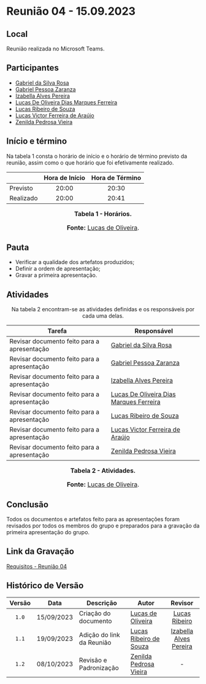 # Reunião 04 - 15.09.2023

## Local

Reunião realizada no Microsoft Teams.

## Participantes

* [Gabriel da Silva Rosa](https://github.com/gabrielrosa09)
* [Gabriel Pessoa Zaranza](https://github.com/GZaranza)
* [Izabella Alves Pereira](https://github.com/izabellaalves)
* [Lucas De Oliveira Dias Marques Ferreira](https://github.com/LucasOliveiraDiasMarquesFerreira)
* [Lucas Ribeiro de Souza](https://github.com/lucassouzs)
* [Lucas Victor Ferreira de Araújo](https://github.com/Lucas13032003)
* [Zenilda Pedrosa Vieira](https://github.com/zenildavieira)
  
## Início e término

Na tabela 1 consta o horário de início e o horário de término previsto da reunião, assim como o que horário que foi efetivamente realizado.

<div align="center">

|               | Hora de Início   | Hora de Término   |
| ------------- | :--------------: | :---------------: |
| Previsto      |      20:00       |      20:30        |
| Realizado     |      20:00       |      20:41        |

<font size="3"><p style="text-align: center"><b>Tabela 1 - Horários.</b></p></font>
<font size="3"><p style="text-align: center"><b>Fonte:</b> [Lucas de Oliveira](https://github.com/LucasOliveiraDiasMarquesFerreira).</p></font>

</div>

## Pauta

* Verificar a qualidade dos artefatos produzidos;
* Definir a ordem de apresentação;
* Gravar a primeira apresentação.

## Atividades

<div align="center">

Na tabela 2 encontram-se as atividades definidas e os responsáveis por cada uma delas.

|Tarefa          |Responsável                  |
|----------------|-----------------------------|
|Revisar documento feito para a apresentação|[Gabriel da Silva Rosa](https://github.com/gabrielrosa09)                     |
|Revisar documento feito para a apresentação|[Gabriel Pessoa Zaranza](https://github.com/GZaranza)                   |
|Revisar documento feito para a apresentação|[Izabella Alves Pereira](https://github.com/izabellaalves)                  |
|Revisar documento feito para a apresentação|[Lucas De Oliveira Dias Marques Ferreira](https://github.com/LucasOliveiraDiasMarquesFerreira)  |
|Revisar documento feito para a apresentação|[Lucas Ribeiro de Souza](https://github.com/lucassouzs)                   |
|Revisar documento feito para a apresentação|[Lucas Victor Ferreira de Araújo](https://github.com/Lucas13032003)         |
|Revisar documento feito para a apresentação|[Zenilda Pedrosa Vieira](https://github.com/zenildavieira)                   |

<font size="3"><p style="text-align: center"><b>Tabela 2 - Atividades.</b></p></font>
<font size="3"><p style="text-align: center"><b>Fonte:</b> [Lucas de Oliveira](https://github.com/LucasOliveiraDiasMarquesFerreira).</p></font>

</div>

## Conclusão

Todos os documentos e artefatos feito para as apresentações foram revisados por todos os membros do grupo e preparados para a gravação da primeira apresentação do grupo.

## Link da Gravação

[Requisitos - Reunião 04](https://youtu.be/ZkA1xQYww2M)

## Histórico de Versão

|Versão|Data|Descrição|Autor|Revisor|
|:----:|----|---------|-----|:-------:|
|`1.0`|15/09/2023|Criação do documento|[Lucas de Oliveira](https://github.com/LucasOliveiraDiasMarquesFerreira)|[Lucas Ribeiro](https://github.com/lucassouzs)|
|`1.1`|19/09/2023|Adição do link da Reunião|[Lucas Ribeiro de Souza](https://github.com/lucassouzs)|[Izabella Alves Pereira](https://github.com/izabellaalves)|
|`1.2`|08/10/2023| Revisão e Padronização | [Zenilda Pedrosa Vieira](https://github.com/zenildavieira) | - |
